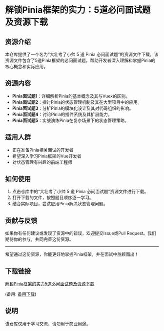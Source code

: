 # 解锁Pinia框架的实力：5道必问面试题及资源下载

## 资源介绍

本仓库提供了一个名为“大壮考了小帅 5 道 Pinia 必问面试题”的资源文件下载。该资源文件包含了5道Pinia框架的必问面试题，帮助开发者深入理解和掌握Pinia的核心概念和实际应用。

## 资源内容

- **Pinia面试题1**：详细解析Pinia的基本概念及其与Vuex的区别。
- **Pinia面试题2**：探讨Pinia的状态管理机制及其在大型项目中的应用。
- **Pinia面试题3**：分析Pinia的模块化设计及其对代码组织的影响。
- **Pinia面试题4**：讨论Pinia的插件系统及其扩展能力。
- **Pinia面试题5**：实战演练Pinia在复杂场景下的状态管理策略。

## 适用人群

- 正在准备Pinia相关面试的开发者
- 希望深入学习Pinia框架的Vue开发者
- 对状态管理有兴趣的前端工程师

## 如何使用

1. 点击仓库中的“大壮考了小帅 5 道 Pinia 必问面试题”资源文件进行下载。
2. 打开下载的文件，按照题目顺序逐一学习。
3. 结合实际项目，尝试应用Pinia解决状态管理问题。

## 贡献与反馈

如果你有任何建议或发现了资源中的错误，欢迎提交Issue或Pull Request。我们期待你的参与，共同完善这份资源。

---

希望通过这份资源，你能更好地掌握Pinia框架，并在面试中脱颖而出！

## 下载链接
[解锁Pinia框架的实力5道必问面试题及资源下载](https://pan.quark.cn/s/ebe9455d25d9) 

(备用: [备用下载](https://pan.baidu.com/s/1gYIlQ-5ZvYdj8PXyScbbsQ?pwd=1234))

## 说明

该仓库仅用于学习交流，请勿用于商业用途。
